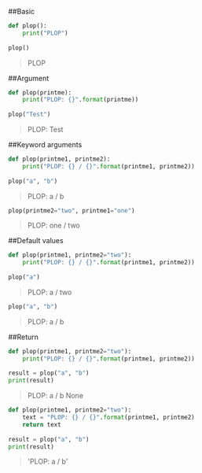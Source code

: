 ##Basic
```python
def plop():
    print("PLOP")
    
plop()
```
> PLOP

##Argument
```python
def plop(printme):
    print("PLOP: {}".format(printme))
    
plop("Test")
```
> PLOP: Test

##Keyword arguments
```python
def plop(printme1, printme2):
    print("PLOP: {} / {}".format(printme1, printme2))
    
plop("a", "b")
```
> PLOP: a / b

```python
plop(printme2="two", printme1="one")
```
> PLOP: one / two

##Default values
```python
def plop(printme1, printme2="two"):
    print("PLOP: {} / {}".format(printme1, printme2))
    
plop("a")
```
> PLOP: a / two

```python
plop("a", "b")
```
> PLOP: a / b

##Return
```python
def plop(printme1, printme2="two"):
    print("PLOP: {} / {}".format(printme1, printme2))
    
result = plop("a", "b")
print(result)
```
> PLOP: a / b
> None

```python
def plop(printme1, printme2="two"):
    text = "PLOP: {} / {}".format(printme1, printme2)
    return text
    
result = plop("a", "b")
print(result)
```
> 'PLOP: a / b'
